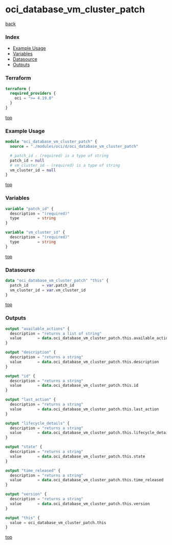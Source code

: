 # oci_database_vm_cluster_patch

[back](../oci.md)

### Index

- [Example Usage](#example-usage)
- [Variables](#variables)
- [Datasource](#datasource)
- [Outputs](#outputs)

### Terraform

```terraform
terraform {
  required_providers {
    oci = ">= 4.19.0"
  }
}
```

[top](#index)

### Example Usage

```terraform
module "oci_database_vm_cluster_patch" {
  source = "./modules/oci/d/oci_database_vm_cluster_patch"

  # patch_id - (required) is a type of string
  patch_id = null
  # vm_cluster_id - (required) is a type of string
  vm_cluster_id = null
}
```

[top](#index)

### Variables

```terraform
variable "patch_id" {
  description = "(required)"
  type        = string
}

variable "vm_cluster_id" {
  description = "(required)"
  type        = string
}
```

[top](#index)

### Datasource

```terraform
data "oci_database_vm_cluster_patch" "this" {
  patch_id      = var.patch_id
  vm_cluster_id = var.vm_cluster_id
}
```

[top](#index)

### Outputs

```terraform
output "available_actions" {
  description = "returns a list of string"
  value       = data.oci_database_vm_cluster_patch.this.available_actions
}

output "description" {
  description = "returns a string"
  value       = data.oci_database_vm_cluster_patch.this.description
}

output "id" {
  description = "returns a string"
  value       = data.oci_database_vm_cluster_patch.this.id
}

output "last_action" {
  description = "returns a string"
  value       = data.oci_database_vm_cluster_patch.this.last_action
}

output "lifecycle_details" {
  description = "returns a string"
  value       = data.oci_database_vm_cluster_patch.this.lifecycle_details
}

output "state" {
  description = "returns a string"
  value       = data.oci_database_vm_cluster_patch.this.state
}

output "time_released" {
  description = "returns a string"
  value       = data.oci_database_vm_cluster_patch.this.time_released
}

output "version" {
  description = "returns a string"
  value       = data.oci_database_vm_cluster_patch.this.version
}

output "this" {
  value = oci_database_vm_cluster_patch.this
}
```

[top](#index)
